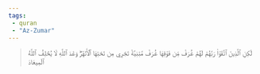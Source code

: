 ```yaml
---
tags: 
 - quran 
 - "Az-Zumar"
---
```


> لَٰكِنِ ٱلَّذِينَ ٱتَّقَوۡاْ رَبَّهُمۡ لَهُمۡ غُرَفٞ مِّن فَوۡقِهَا غُرَفٞ مَّبۡنِيَّةٞ تَجۡرِي مِن تَحۡتِهَا ٱلۡأَنۡهَٰرُۖ وَعۡدَ ٱللَّهِ لَا يُخۡلِفُ ٱللَّهُ ٱلۡمِيعَادَ
